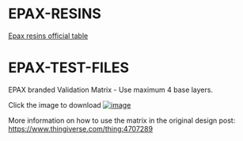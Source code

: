# EPAX-RESINS

[Epax resins official table](https://docs.google.com/spreadsheets/d/1kWnEIWbbOaW-k9-AsixNVcJcqsk0gweiYVGLoHwa09E/edit?usp=sharing)

# EPAX-TEST-FILES

EPAX branded Validation Matrix - Use maximum 4 base layers.

Click the image to download
[![image](https://user-images.githubusercontent.com/11083514/105787236-7cd44d80-5f76-11eb-8383-e673448be374.png)](EPAX_Calibration_Matrix_v2.stl)

More information on how to use the matrix in the original design post: https://www.thingiverse.com/thing:4707289
